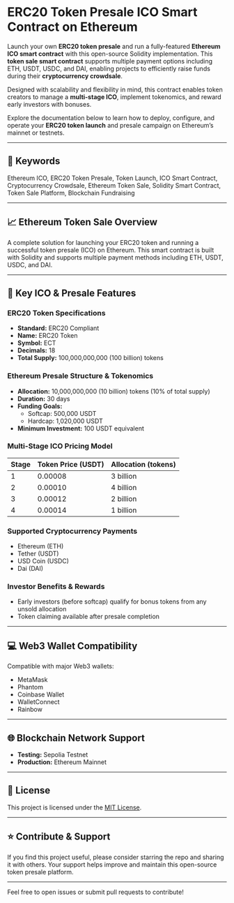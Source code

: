 # ERC20 Token Presale ICO Smart Contract on Ethereum

Launch your own **ERC20 token presale** and run a fully-featured **Ethereum ICO smart contract** with this open-source Solidity implementation. This **token sale smart contract** supports multiple payment options including ETH, USDT, USDC, and DAI, enabling projects to efficiently raise funds during their **cryptocurrency crowdsale**.

Designed with scalability and flexibility in mind, this contract enables token creators to manage a **multi-stage ICO**, implement tokenomics, and reward early investors with bonuses.

Explore the documentation below to learn how to deploy, configure, and operate your **ERC20 token launch** and presale campaign on Ethereum’s mainnet or testnets.

---

## 🔑 Keywords

Ethereum ICO, ERC20 Token Presale, Token Launch, ICO Smart Contract, Cryptocurrency Crowdsale, Ethereum Token Sale, Solidity Smart Contract, Token Sale Platform, Blockchain Fundraising

---

## 📈 Ethereum Token Sale Overview

A complete solution for launching your ERC20 token and running a successful token presale (ICO) on Ethereum. This smart contract is built with Solidity and supports multiple payment methods including ETH, USDT, USDC, and DAI.

---

## 🚀 Key ICO & Presale Features

### ERC20 Token Specifications

- **Standard:** ERC20 Compliant  
- **Name:** ERC20 Token  
- **Symbol:** ECT  
- **Decimals:** 18  
- **Total Supply:** 100,000,000,000 (100 billion) tokens  

### Ethereum Presale Structure & Tokenomics

- **Allocation:** 10,000,000,000 (10 billion) tokens (10% of total supply)  
- **Duration:** 30 days  
- **Funding Goals:**  
  - Softcap: 500,000 USDT  
  - Hardcap: 1,020,000 USDT  
- **Minimum Investment:** 100 USDT equivalent  

### Multi-Stage ICO Pricing Model

| Stage | Token Price (USDT) | Allocation (tokens)  |
|-------|--------------------|---------------------|
| 1     | 0.00008            | 3 billion           |
| 2     | 0.00010            | 4 billion           |
| 3     | 0.00012            | 2 billion           |
| 4     | 0.00014            | 1 billion           |

### Supported Cryptocurrency Payments

- Ethereum (ETH)  
- Tether (USDT)  
- USD Coin (USDC)  
- Dai (DAI)  

### Investor Benefits & Rewards

- Early investors (before softcap) qualify for bonus tokens from any unsold allocation  
- Token claiming available after presale completion  

---

## 💻 Web3 Wallet Compatibility

Compatible with major Web3 wallets:  
- MetaMask  
- Phantom  
- Coinbase Wallet  
- WalletConnect  
- Rainbow  

---

## 🌐 Blockchain Network Support

- **Testing:** Sepolia Testnet  
- **Production:** Ethereum Mainnet  

---

## 📜 License

This project is licensed under the [MIT License](./LICENSE).

---

## ⭐ Contribute & Support

If you find this project useful, please consider starring the repo and sharing it with others. Your support helps improve and maintain this open-source token presale platform.

---

Feel free to open issues or submit pull requests to contribute!
